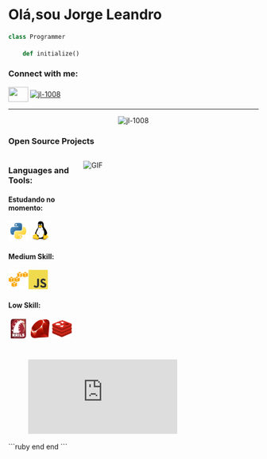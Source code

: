# Olá,sou Jorge Leandro

```python  
class Programmer

	def initialize() 
```

<p align="left">
    <h3 align="left">Connect with me:</h3>
    <a href="https://linkedin.com/in/jorge-leandro-desenvolvedor" target="_blank"><img align= "center" src="https://github.com/marcodotcastro/marcodotcastro/blob/master/linkedin.png?raw=true" alt="" height="30" width="40" /></a>
    <a href="https://instagram.com/jorgeleandro1008" target="_blank"><img align="center" src="https://github.com/marcodotcastro/marcodotcastro/blob/master/instagram.png?raw=true" alt="jl-1008" height="30" width="40"/></a>    
</p>

---

<p align="center"> <img src="https://komarev.com/ghpvc/?username=jl-1008" alt="jl-1008" /> </p>


<h3>Open Source Projects</h3>

<table>
        <thead align="center">
            <tr border: none;>
        </thead>
<table>        





<img align="right" alt="GIF" src="https://github.com/marcodotcastro/marcodotcastro/blob/master/code.gif?raw=true" width="70%" height="400px" />

<h3 align="left">Languages and Tools:</h3>
    <p align="left">    

<h4 align="left">Estudando no momento:</h4>

<a href="https://stackshare.io/python" target="_blank"><img src="https://github.com/devicons/devicon/raw/master/icons/python/python-original.svg" alt="python" width="40" height="40" /></a>
 <a href="https://stackshare.io/linux" target="_blank"><img src="https://github.com/devicons/devicon/raw/master/icons/linux/linux-original.svg" alt="linux" width="40" height="40" /></a>
       
<h4 align="left">Medium Skill:</h4>
            <a href="https://stackshare.io/search/q=aws" target="_blank"><img src="https://github.com/devicons/devicon/raw/master/icons/amazonwebservices/amazonwebservices-original.svg" alt="aws" width="40" height="40" /></a>
            <a href="https://stackshare.io/javascript" target="_blank"><img src="https://github.com/devicons/devicon/raw/master/icons/javascript/javascript-original.svg" alt="javascript" width="40" height="40" /></a>       


<h4 align="left">Low Skill:</h4>


<a href="https://stackshare.io/rails" target="_blank"><img src="https://github.com/devicons/devicon/raw/master/icons/rails/rails-original-wordmark.svg" alt="rails" width="40" height="40" /></a>
<a href="https://stackshare.io/ruby" target="_blank"><img src="https://github.com/devicons/devicon/raw/master/icons/ruby/ruby-original.svg" alt="ruby" width="40" height="40" /></a>
<a href="https://stackshare.io/redis" target="_blank"><img src="https://github.com/devicons/devicon/raw/master/icons/redis/redis-original.svg" alt="redis" width="40" height="40" /></a>
    </p>
<figure>
	<embed src="https://wakatime.com/share/@marcodotcastro/7cd3cbfb-1783-43d5-9708-4d309157fe7a.svg"></embed></figure>
      ```ruby 
	  end 
   end 
```


